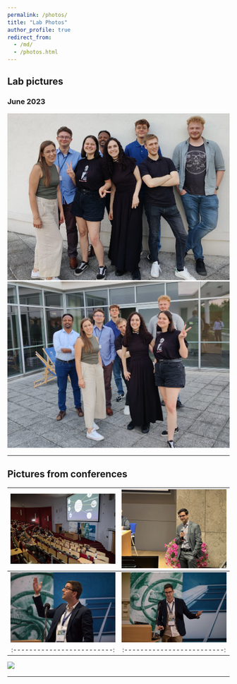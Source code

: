 ```yaml
---
permalink: /photos/
title: "Lab Photos"
author_profile: true
redirect_from: 
  - /md/
  - /photos.html
---
```


## Lab pictures

### June 2023

![](../images/Lab_party062023_2.jpg) 
![](../images/Lab_party062023.jpg)  

---

## Pictures from conferences



![](../_talks/JW210926_360.jpg) | ![](../_talks/IMG_0161.jpg)
:-------------------------:|:-------------------------:
![](../_talks/JW210926_356.jpg)  | ![](../_talks/JW210926_363.jpg) 
:-------------------------:|:-------------------------:
![](../_talks/Ylla_BGI2023.jpg)  

---


